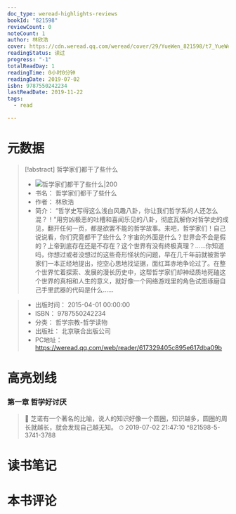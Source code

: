 ```yaml
---
doc_type: weread-highlights-reviews
bookId: "821598"
reviewCount: 0
noteCount: 1
author: 林欣浩
cover: https://cdn.weread.qq.com/weread/cover/29/YueWen_821598/t7_YueWen_821598.jpg
readingStatus: 读过
progress: "-1"
totalReadDay: 1
readingTime: 0小时0分钟
readingDate: 2019-07-02
isbn: 9787550242234
lastReadDate: 2019-11-22
tags:
  - read

---
```

# 元数据
> [!abstract] 哲学家们都干了些什么
> - ![ 哲学家们都干了些什么|200](https://cdn.weread.qq.com/weread/cover/29/YueWen_821598/t7_YueWen_821598.jpg)
> - 书名： 哲学家们都干了些什么
> - 作者： 林欣浩
> - 简介：     “哲学史写得这么浅白风趣八卦，你让我们哲学系的人还怎么混？！”用穷凶极恶的吐槽和喜闻乐见的八卦，彻底瓦解你对哲学史的成见，翻开任何一页，都是欲罢不能的哲学故事。来吧，哲学家们！自己说说看，你们究竟都干了些什么？宇宙的外面是什么？世界会不会是假的？上帝到底存在还是不存在？这个世界有没有终极真理？……你知道吗，你想过或者没想过的这些奇形怪状的问题，早在几千年前就被哲学家们一本正经地提出，挖空心思地找证据，面红耳赤地争论过了。在整个世界忙着探索、发展的漫长历史中，这帮哲学家们却神经质地死磕这个世界的真相和人生的意义，就好像一个网络游戏里的角色试图琢磨自己手里武器的代码是什么……

> - 出版时间： 2015-04-01 00:00:00
> - ISBN： 9787550242234
> - 分类： 哲学宗教-哲学读物
> - 出版社： 北京联合出版公司
> - PC地址：https://weread.qq.com/web/reader/617329405c895e617dba09b

# 高亮划线

### 第一章 哲学好讨厌

> 📌 芝诺有一个著名的比喻，说人的知识好像一个圆圈，知识越多，圆圈的周长就越长，就会发现自己越无知。 
> ⏱ 2019-07-02 21:47:10 ^821598-5-3741-3788

# 读书笔记

# 本书评论

